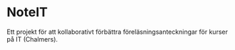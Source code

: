 # NoteIT
Ett projekt för att kollaborativt förbättra föreläsningsanteckningar för kurser på IT (Chalmers).

